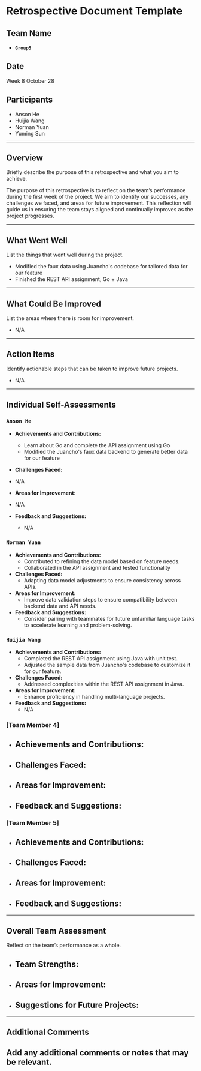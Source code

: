 # Retrospective Document Template

## Team Name

- **`Group5`**

## Date

Week 8 October 28

## Participants

- Anson He
- Huijia Wang
- Norman Yuan
- Yuming Sun

---

## Overview

Briefly describe the purpose of this retrospective and what you aim to achieve.

The purpose of this retrospective is to reflect on the team’s performance during the first week of the project. We aim to identify our successes, any challenges we faced, and areas for future improvement. This reflection will guide us in ensuring the team stays aligned and continually improves as the project progresses.

---

## What Went Well

List the things that went well during the project.

- Modified the faux data using Juancho's codebase for tailored data for our feature
- Finished the REST API assignment, Go + Java

---

## What Could Be Improved

List the areas where there is room for improvement.

- N/A

---

## Action Items

Identify actionable steps that can be taken to improve future projects.

- N/A

---

## Individual Self-Assessments

### `Anson He`

- **Achievements and Contributions:**

  - Learn about Go and complete the API assignment using Go
  - Modified the Juancho's faux data backend to generate better data for our feature
- **Challenges Faced:**
- N/A
- **Areas for Improvement:**
- N/A
- **Feedback and Suggestions:**

  - N/A

### `Norman Yuan`

- **Achievements and Contributions:**
  - Contributed to refining the data model based on feature needs.
  - Collaborated in the API assignment and tested functionality
- **Challenges Faced:**
  - Adapting data model adjustments to ensure consistency across APIs.
- **Areas for Improvement:**
  - Improve data validation steps to ensure compatibility between backend data and API needs.
- **Feedback and Suggestions:**
  - Consider pairing with teammates for future unfamiliar language tasks to accelerate learning and problem-solving.

### `Huijia Wang`

- **Achievements and Contributions:**
  - Completed the REST API assignment using Java with unit test.
  - Adjusted the sample data from Juancho's codebase to customize it for our feature.
- **Challenges Faced:**
  - Addressed complexities within the REST API assignment in Java.
- **Areas for Improvement:**
  - Enhance proficiency in handling multi-language projects.
- **Feedback and Suggestions:**
  - N/A

### [Team Member 4]

- **Achievements and Contributions:**
  -------------------------------
- **Challenges Faced:**
  -----------------
- **Areas for Improvement:**
  ----------------------
- **Feedback and Suggestions:**
  -------------------------

### [Team Member 5]

- **Achievements and Contributions:**
  -------------------------------
- **Challenges Faced:**
  -----------------
- **Areas for Improvement:**
  ----------------------
- **Feedback and Suggestions:**
  -------------------------

---

## Overall Team Assessment

Reflect on the team’s performance as a whole.

- **Team Strengths:**
  ---------------
- **Areas for Improvement:**
  ----------------------
- **Suggestions for Future Projects:**
  --------------------------------

---

## Additional Comments

Add any additional comments or notes that may be relevant.
----------------------------------------------------------
